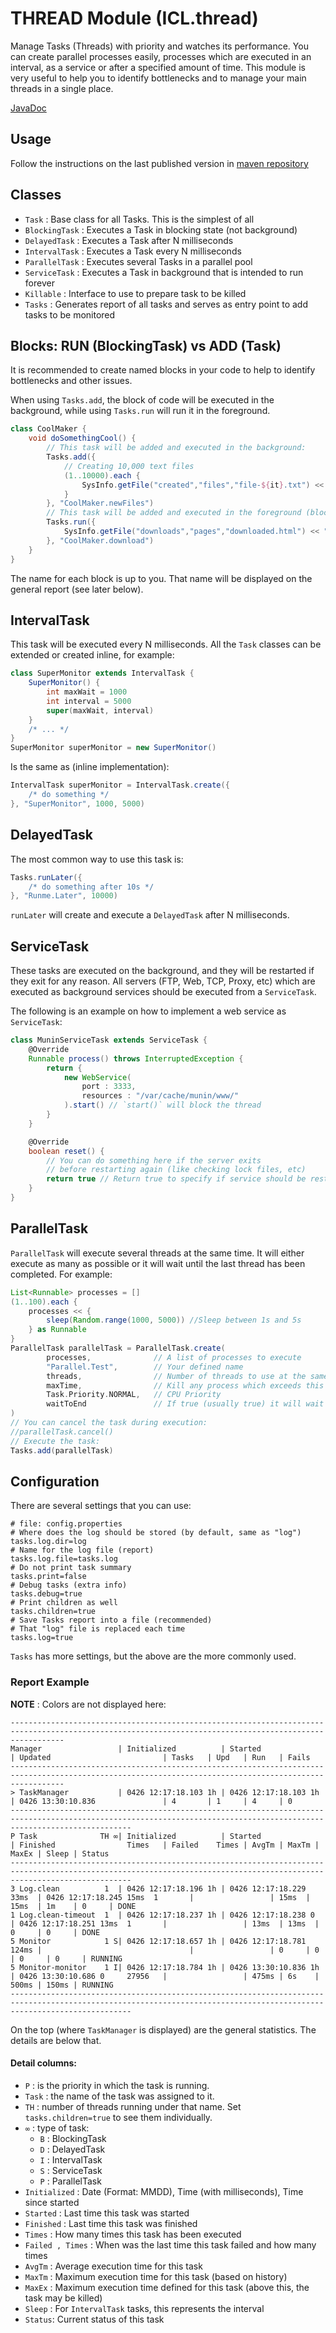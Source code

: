 # THREAD Module (ICL.thread)

Manage Tasks (Threads) with priority and watches its performance. You can create parallel 
processes easily, processes which are executed in an interval, as a service or after a specified 
amount of time. This module is very useful to help you to identify bottlenecks and to manage your
main threads in a single place.

[JavaDoc](https://gl.githack.com/intellisrc/common/raw/master/public/#thread)

## Usage

Follow the instructions on the last published version in [maven repository](https://mvnrepository.com/artifact/com.intellisrc/thread)

## Classes

* `Task` : Base class for all Tasks. This is the simplest of all
* `BlockingTask` : Executes a Task in blocking state (not background)
* `DelayedTask` : Executes a Task after N milliseconds
* `IntervalTask` : Executes a Task every N milliseconds
* `ParallelTask` : Executes several Tasks in a parallel pool
* `ServiceTask` : Executes a Task in background that is intended to run forever
* `Killable` : Interface to use to prepare task to be killed
* `Tasks` : Generates report of all tasks and serves as entry point to add tasks to be monitored

## Blocks: RUN (BlockingTask) vs ADD (Task)

It is recommended to create named blocks in your code to help to identify bottlenecks
and other issues.

When using `Tasks.add`, the block of code will be executed in the background, while
using `Tasks.run` will run it in the foreground.

```groovy
class CoolMaker {
    void doSomethingCool() {
        // This task will be added and executed in the background:
        Tasks.add({
            // Creating 10,000 text files
            (1..10000).each {
                SysInfo.getFile("created","files","file-${it}.txt") << "Some content here"
            }
        }, "CoolMaker.newFiles")
        // This task will be added and executed in the foreground (blocking):
        Tasks.run({
            SysInfo.getFile("downloads","pages","downloaded.html") << "https://example.com".toURL().text
        }, "CoolMaker.download")
    }
}
```
The name for each block is up to you. That name will be displayed on the general report (see later below).

## IntervalTask

This task will be executed every N milliseconds.
All the `Task` classes can be extended or created inline, for example:

```groovy
class SuperMonitor extends IntervalTask {
    SuperMonitor() {
        int maxWait = 1000
        int interval = 5000
        super(maxWait, interval)
    }
    /* ... */
}
SuperMonitor superMonitor = new SuperMonitor()
```
Is the same as (inline implementation):
```groovy
IntervalTask superMonitor = IntervalTask.create({
    /* do something */    
}, "SuperMonitor", 1000, 5000)
```

## DelayedTask

The most common way to use this task is:
```groovy
Tasks.runLater({
    /* do something after 10s */    
}, "Runme.Later", 10000)
```
`runLater` will create and execute a `DelayedTask` after N milliseconds.

## ServiceTask

These tasks are executed on the background, and they will be restarted if
they exit for any reason. All servers (FTP, Web, TCP, Proxy, etc) which
are executed as background services should be executed from a `ServiceTask`.

The following is an example on how to implement a web service as `ServiceTask`:
```groovy
class MuninServiceTask extends ServiceTask {
    @Override
    Runnable process() throws InterruptedException {
        return {
            new WebService(
                port : 3333, 
                resources : "/var/cache/munin/www/"
            ).start() // `start()` will block the thread
        }
    }

    @Override
    boolean reset() {
        // You can do something here if the server exits
        // before restarting again (like checking lock files, etc)
        return true // Return true to specify if service should be restarted
    }
}
```

## ParallelTask

`ParallelTask` will execute several threads at the same time. It will either
execute as many as possible or it will wait until the last thread has been
completed. For example:

```groovy
List<Runnable> processes = []
(1..100).each {
    processes << {
        sleep(Random.range(1000, 5000)) //Sleep between 1s and 5s
    } as Runnable
}
ParallelTask parallelTask = ParallelTask.create(
        processes,              // A list of processes to execute
        "Parallel.Test",        // Your defined name
        threads,                // Number of threads to use at the same time
        maxTime,                // Kill any process which exceeds this time (milliseconds)
        Task.Priority.NORMAL,   // CPU Priority
        waitToEnd               // If true (usually true) it will wait for all threads to finish before continuing
)
// You can cancel the task during execution:
//parallelTask.cancel()
// Execute the task:
Tasks.add(parallelTask)
```

## Configuration

There are several settings that you can use:
```properties
# file: config.properties
# Where does the log should be stored (by default, same as "log")
tasks.log.dir=log
# Name for the log file (report)
tasks.log.file=tasks.log
# Do not print task summary 
tasks.print=false
# Debug tasks (extra info)
tasks.debug=true
# Print children as well
tasks.children=true
# Save Tasks report into a file (recommended)
# That "log" file is replaced each time
tasks.log=true
```
`Tasks` has more settings, but the above are the more commonly
used.

### Report Example
**NOTE** : Colors are not displayed here:
```
--------------------------------------------------------------------------------------------------------------------------------------------------------
Manager                 | Initialized          | Started                 | Updated                         | Tasks   | Upd   | Run   | Fails
--------------------------------------------------------------------------------------------------------------------------------------------------------
> TaskManager           | 0426 12:17:18.103 1h | 0426 12:17:18.103 1h    | 0426 13:30:10.836               | 4       | 1     | 4     | 0    
-----------------------------------------------------------------------------------------------------------------------------------------------------------------------
P Task              TH ∞| Initialized          | Started                 | Finished                Times   | Failed    Times | AvgTm | MaxTm | MaxEx | Sleep | Status 
-----------------------------------------------------------------------------------------------------------------------------------------------------------------------
3 Log.clean          1  | 0426 12:17:18.196 1h | 0426 12:17:18.229 33ms  | 0426 12:17:18.245 15ms  1       |                 | 15ms  | 15ms  | 1m    | 0     | DONE
1 Log.clean-timeout  1  | 0426 12:17:18.237 1h | 0426 12:17:18.238 0     | 0426 12:17:18.251 13ms  1       |                 | 13ms  | 13ms  | 0     | 0     | DONE
5 Monitor            1 S| 0426 12:17:18.657 1h | 0426 12:17:18.781 124ms |                                 |                 | 0     | 0     | 0     | 0     | RUNNING
5 Monitor-monitor    1 I| 0426 12:17:18.784 1h | 0426 13:30:10.836 1h    | 0426 13:30:10.686 0     27956   |                 | 475ms | 6s    | 500ms | 150ms | RUNNING
-----------------------------------------------------------------------------------------------------------------------------------------------------------------------
```
On the top (where `TaskManager` is displayed) are the general statistics. The details are below that.

#### Detail columns:

* `P` : is the priority in which the task is running.
* `Task` : the name of the task was assigned to it.
* `TH` : number of threads running under that name. Set `tasks.children=true` to see them individually.
* `∞` : type of task: 
  * `B` : BlockingTask
  * `D` : DelayedTask
  * `I` : IntervalTask
  * `S` : ServiceTask
  * `P` : ParallelTask
* `Initialized` : Date (Format: MMDD), Time (with milliseconds), Time since started
* `Started` : Last time this task was started
* `Finished` : Last time this task was finished
* `Times` : How many times this task has been executed
* `Failed , Times` : When was the last time this task failed and how many times
* `AvgTm` : Average execution time for this task 
* `MaxTm` : Maximum execution time for this task (based on history)
* `MaxEx` : Maximum execution time defined for this task (above this, the task may be killed)
* `Sleep` : For `IntervalTask` tasks, this represents the interval
* `Status`: Current status of this task
